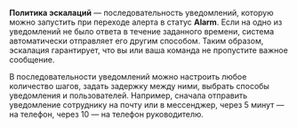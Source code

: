 **Политика эскалаций** — последовательность уведомлений, которую можно запустить при переходе алерта в статус **Alarm**. Если на одно из уведомлений не было ответа в течение заданного времени, система автоматически отправляет его другим способом. Таким образом, эскалация гарантирует, что вы или ваша команда не пропустите важное сообщение.

В последовательности уведомлений можно настроить любое количество шагов, задать задержку между ними, выбрать способы уведомления и пользователей. Например, сначала отправить уведомление сотруднику на почту или в мессенджер, через 5 минут — на телефон, через 10 — на телефон руководителю.